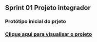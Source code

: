 <h2>Sprint 01 Projeto integrador</h2>
<h3>Protótipo inicial do prjeto<h3>

[Clique aqui para visualisar o projeto](https://www.canva.com/design/DAGQ8-MJ27w/Lc3XOCgXJ4h7H__E2WbIng/edit?utm_content=DAGQ8-MJ27w&utm_campaign=designshare&utm_medium=link2&utm_source=sharebutton)